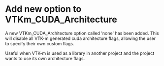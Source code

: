 # Add new option to VTKm_CUDA_Architecture

A new VTKm_CUDA_Architecture option called 'none' has been added. This will
disable all VTK-m generated cuda architecture flags, allowing the user to
specify their own custom flags.

Useful when VTK-m is used as a library in another project and the project wants
to use its own architecture flags.
